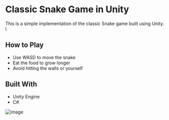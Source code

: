 # Classic Snake Game in Unity
This is a simple implementation of the classic Snake game built using Unity.
I
## How to Play
- Use WASD to move the snake
- Eat the food to grow longer
- Avoid hitting the walls or yourself

## Built With
- Unity Engine
- C#

![image](https://github.com/user-attachments/assets/8d9bed63-9a8e-40c1-8b87-673a57dab649)

